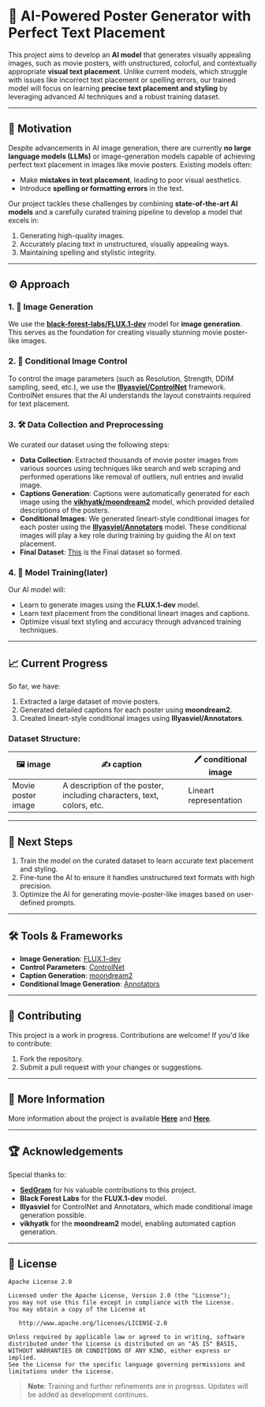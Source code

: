 # 🎨 AI-Powered Poster Generator with Perfect Text Placement

This project aims to develop an **AI model** that generates visually appealing images, such as movie posters, with unstructured, colorful, and contextually appropriate **visual text placement**. Unlike current models, which struggle with issues like incorrect text placement or spelling errors, our trained model will focus on learning **precise text placement and styling** by leveraging advanced AI techniques and a robust training dataset.

---

## 🚀 Motivation

Despite advancements in AI image generation, there are currently **no large language models (LLMs)** or image-generation models capable of achieving perfect text placement in images like movie posters. Existing models often:
- Make **mistakes in text placement**, leading to poor visual aesthetics.
- Introduce **spelling or formatting errors** in the text.  

Our project tackles these challenges by combining **state-of-the-art AI models** and a carefully curated training pipeline to develop a model that excels in:
1. Generating high-quality images.
2. Accurately placing text in unstructured, visually appealing ways.
3. Maintaining spelling and stylistic integrity.

---

## ⚙️ Approach

### 1. **🎥 Image Generation**
We use the **[black-forest-labs/FLUX.1-dev](https://huggingface.co/black-forest-labs/FLUX.1-dev)** model for **image generation**. This serves as the foundation for creating visually stunning movie poster-like images.

### 2. **🔧 Conditional Image Control**
To control the image parameters (such as Resolution, Strength, DDIM sampling, seed, etc.), we use the **[lllyasviel/ControlNet](https://github.com/lllyasviel/ControlNet)** framework. ControlNet ensures that the AI understands the layout constraints required for text placement.

### 3. **🛠️ Data Collection and Preprocessing**
We curated our dataset using the following steps:
- **Data Collection**: Extracted thousands of movie poster images from various sources using techniques like search and web scraping and performed operations like removal of outliers, null entries and  invalid image.
- **Captions Generation**: Captions were automatically generated for each image using the **[vikhyatk/moondream2](https://huggingface.co/vikhyatk/moondream2)** model, which provided detailed descriptions of the posters.
- **Conditional Images**: We generated lineart-style conditional images for each poster using the **[lllyasviel/Annotators](https://github.com/lllyasviel/ControlNet/blob/main/annotator/README.md)** model. These conditional images will play a key role during training by guiding the AI on text placement.
- **Final Dataset**: <a href="https://huggingface.co/datasets/Subh775/Conditional_Movies_Poster_Dataset">This</a> is the Final dataset so formed.

### 4. **🧠 Model Training(later)**
Our AI model will:
- Learn to generate images using the **FLUX.1-dev** model.
- Learn text placement from the conditional lineart images and captions.
- Optimize visual text styling and accuracy through advanced training techniques.

---

## 📈 Current Progress

So far, we have:
1. Extracted a large dataset of movie posters.
2. Generated detailed captions for each poster using **moondream2**.
3. Created lineart-style conditional images using **lllyasviel/Annotators**.

### Dataset Structure:
| **🖼️ image**         | **✍️ caption**                                                                 | **🖊️ conditional image**      |
|-----------------------|-----------------------------------------------------------------------------|-------------------------------|
| Movie poster image    | A description of the poster, including characters, text, colors, etc.      | Lineart representation        |

---

## 🔮 Next Steps

1. Train the model on the curated dataset to learn accurate text placement and styling.
2. Fine-tune the AI to ensure it handles unstructured text formats with high precision.
3. Optimize the AI for generating movie-poster-like images based on user-defined prompts.

---

## 🛠️ Tools & Frameworks

- **Image Generation**: [FLUX.1-dev](https://huggingface.co/black-forest-labs/FLUX.1-dev)  
- **Control Parameters**: [ControlNet](https://github.com/lllyasviel/ControlNet)  
- **Caption Generation**: [moondream2](https://huggingface.co/vikhyatk/moondream2)  
- **Conditional Image Generation**: [Annotators](https://github.com/lllyasviel/ControlNet/blob/main/annotator/README.md)

---

## 🤝 Contributing

This project is a work in progress. Contributions are welcome! If you'd like to contribute:
1. Fork the repository.
2. Submit a pull request with your changes or suggestions.

---

## 🔗 More Information

More information about the project is available [**Here**](https://huggingface.co/Subh775) and [**Here**](https://huggingface.co/fhai50032).

---

## 🏆 Acknowledgements

Special thanks to:
- **[SedGram](https://github.com/IsNoobgrammer)** for his valuable contributions to this project.
- **Black Forest Labs** for the **FLUX.1-dev** model.  
- **lllyasviel** for ControlNet and Annotators, which made conditional image generation possible.  
- **vikhyatk** for the **moondream2** model, enabling automated caption generation.

---

## 📜 License
```text
Apache License 2.0

Licensed under the Apache License, Version 2.0 (the "License");
you may not use this file except in compliance with the License.
You may obtain a copy of the License at

   http://www.apache.org/licenses/LICENSE-2.0

Unless required by applicable law or agreed to in writing, software
distributed under the License is distributed on an "AS IS" BASIS,
WITHOUT WARRANTIES OR CONDITIONS OF ANY KIND, either express or implied.
See the License for the specific language governing permissions and
limitations under the License.
```

> **Note**: Training and further refinements are in progress. Updates will be added as development continues.
